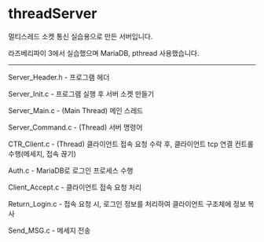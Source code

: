 # threadServer
멀티스레드 소켓 통신 실습용으로 만든 서버입니다.

라즈베리파이 3에서 실습했으며 MariaDB, pthread 사용했습니다. 
<hr>

Server_Header.h - 프로그램 헤더

Server_Init.c - 프로그램 실행 후 서버 소켓 만들기

Server_Main.c - (Main Thread) 메인 스레드

Server_Command.c - (Thread) 서버 명령어

CTR_Client.c - (Thread) 클라이언트 접속 요청 수락 후, 클라이언트 tcp 연결 컨트롤 수행(메세지, 접속 끊기)

Auth.c - MariaDB로 로그인 프로세스 수행

Client_Accept.c - 클라이언트 접속 요청 처리

Return_Login.c - 접속 요청 시, 로그인 정보를 처리하여 클라이언트 구조체에 정보 복사

Send_MSG.c - 메세지 전송
